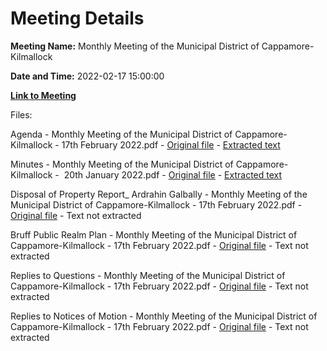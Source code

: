 # Meeting Details

**Meeting Name:** Monthly Meeting of the Municipal District of Cappamore-Kilmallock

**Date and Time:** 2022-02-17 15:00:00

**[Link to Meeting](https://www.limerick.ie/council/whats-on/monthly-meeting-municipal-district-cappamore-kilmallock-79)**

Files: 

Agenda - Monthly Meeting of the Municipal District of Cappamore-Kilmallock - 17th February 2022.pdf - [Original file](https://www.limerick.ie/sites/default/files/media/documents/2022-02/01-agenda-for-february-2022-md-meeting.pdf) - [Extracted text](./Agenda%20-%C2%A0Monthly%20Meeting%20of%20the%20Municipal%20District%20of%20Cappamore-Kilmallock%20-%2017th%20February%202022.md)

Minutes - Monthly Meeting of the Municipal District of Cappamore-Kilmallock -  20th January 2022.pdf - [Original file](https://www.limerick.ie/sites/default/files/media/documents/2022-02/2-.-minutes-of-20th-january-municipal-district-meeting.pdf) - [Extracted text](./Minutes%20-%C2%A0Monthly%20Meeting%20of%20the%20Municipal%20District%20of%20Cappamore-Kilmallock%20-%C2%A0%2020th%20January%202022.md)

Disposal of Property Report_ Ardrahin Galbally - Monthly Meeting of the Municipal District of Cappamore-Kilmallock - 17th February 2022.pdf - [Original file](https://www.limerick.ie/sites/default/files/media/documents/2022-02/disposal-of-property-report-ardrahin-galbally-.pdf) - Text not extracted

Bruff Public Realm Plan - Monthly Meeting of the Municipal District of Cappamore-Kilmallock - 17th February 2022.pdf - [Original file](https://www.limerick.ie/sites/default/files/media/documents/2022-02/redscape-bruff-report-hires-211126_lr.pdf) - Text not extracted

Replies to Questions - Monthly Meeting of the Municipal District of Cappamore-Kilmallock - 17th February 2022.pdf - [Original file](https://www.limerick.ie/sites/default/files/media/documents/2022-02/questions-for-february-meeting-of-cappamore-kilmallock-municipal-district.pdf) - Text not extracted

Replies to Notices of Motion - Monthly Meeting of the Municipal District of Cappamore-Kilmallock - 17th February 2022.pdf - [Original file](https://www.limerick.ie/sites/default/files/media/documents/2022-02/notices-of-motion-for-february-meeting-cappamore-kilmallock-municipal-district.pdf) - Text not extracted

